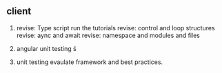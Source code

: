 ## client
     
1.	revise: Type script run the tutorials
      revise: control and loop structures
      revise: aync and await
      revise: namespace and modules and files

2.	angular unit testing 
ś


 2. unit testing evaulate framework and best practices.